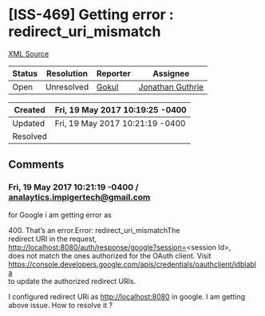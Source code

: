 # [ISS-469] Getting error : redirect_uri_mismatch

[XML Source](../xml/ISS-469.xml)
<p></p>





Status|Resolution|Reporter|Assignee
------|----------|--------|--------
Open|Unresolved|[Gokul](analaytics.impigertech@gmail.com)|[Jonathan Guthrie]($jono)





Created|Fri, 19 May 2017 10:19:25 -0400
-------|--------------
Updated|Fri, 19 May 2017 10:21:19 -0400
Resolved|


## Comments




### Fri, 19 May 2017 10:21:19 -0400 / analaytics.impigertech@gmail.com 

<p><p>for Google i am getting error as </p>

<p>400. That’s an error.Error: redirect_uri_mismatchThe<br/>
 redirect URI in the request, <br/>
<a href="http://localhost:8080/auth/response/google?session=" class="external-link" rel="nofollow">http://localhost:8080/auth/response/google?session=</a>&lt;session Id&gt;,<br/>
 does not match the ones authorized for the OAuth client. Visit <br/>
<a href="https://console.developers.google.com/apis/credentials/oauthclient/idblabla" class="external-link" rel="nofollow">https://console.developers.google.com/apis/credentials/oauthclient/idblabla</a><br/>
 to update the authorized redirect URIs.</p>

<p>I configured redirect URi as <a href="http://localhost:8080" class="external-link" rel="nofollow">http://localhost:8080</a> in google. I am getting above issue. How to resolve it ?</p></p>


